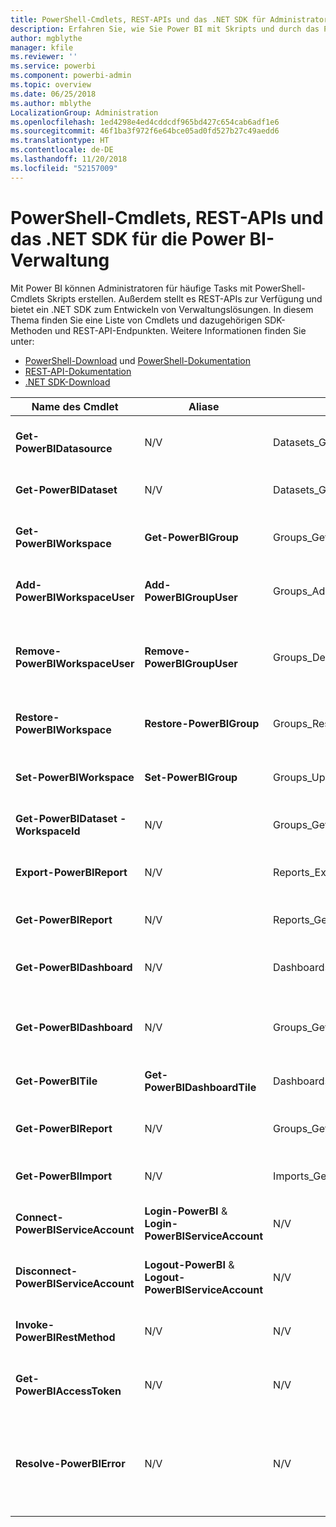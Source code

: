 ```yaml
---
title: PowerShell-Cmdlets, REST-APIs und das .NET SDK für Administratoren
description: Erfahren Sie, wie Sie Power BI mit Skripts und durch das Programmieren von APIs verwalten können.
author: mgblythe
manager: kfile
ms.reviewer: ''
ms.service: powerbi
ms.component: powerbi-admin
ms.topic: overview
ms.date: 06/25/2018
ms.author: mblythe
LocalizationGroup: Administration
ms.openlocfilehash: 1ed4298e4ed4cddcdf965bd427c654cab6adf1e6
ms.sourcegitcommit: 46f1ba3f972f6e64bce05ad0fd527b27c49aedd6
ms.translationtype: HT
ms.contentlocale: de-DE
ms.lasthandoff: 11/20/2018
ms.locfileid: "52157009"
---
```

# <a name="powershell-cmdlets-rest-apis-and-net-sdk-for-power-bi-administration"></a>PowerShell-Cmdlets, REST-APIs und das .NET SDK für die Power BI-Verwaltung
Mit Power BI können Administratoren für häufige Tasks mit PowerShell-Cmdlets Skripts erstellen. Außerdem stellt es REST-APIs zur Verfügung und bietet ein .NET SDK zum Entwickeln von Verwaltungslösungen. In diesem Thema finden Sie eine Liste von Cmdlets und dazugehörigen SDK-Methoden und REST-API-Endpunkten. Weitere Informationen finden Sie unter:

- [PowerShell-Download](https://www.powershellgallery.com/packages/MicrosoftPowerBIMgmt/) und [PowerShell-Dokumentation](https://docs.microsoft.com/powershell/power-bi/overview?view=powerbi-ps)
- [REST-API-Dokumentation](https://docs.microsoft.com/rest/api/power-bi/admin)
- [.NET SDK-Download](https://www.nuget.org/packages/Microsoft.PowerBI.Api/)

| **Name des Cmdlet** | **Aliase** | **SDK-Methode** | **REST-API-Endpunkt** | **Beschreibung** |
| --- | --- | --- | --- | --- |
| **Get-PowerBIDatasource** | N/V | Datasets\_GetDataSourcesAsAdmin | /v1.0/myorg/admin/datasets/{datasetkey}/datasources | Ruft die Datenquellen eines angegebenen Datasets ab |
| **Get-PowerBIDataset** | N/V | Datasets\_GetDatasetsAsAdmin | /v1.0/myorg/admin/datasets | Ruft die Liste aller Datasets im Power BI-Mandanten ab |
| **Get-PowerBIWorkspace** | **Get-PowerBIGroup** | Groups\_GetGroupsAsAdmin | /v1.0/myorg/admin/groups | Ruft die Liste aller Arbeitsbereiche im Power BI-Mandanten ab |
| **Add-PowerBIWorkspaceUser** | **Add-PowerBIGroupUser** |Groups\_AddUserAsAdmin | /v1.0/myorg/admin/groups/{groupId}/users | Fügt einen Benutzer einem angegeben Arbeitsbereich als Mitglied hinzu |
| **Remove-PowerBIWorkspaceUser** | **Remove-PowerBIGroupUser** | Groups\_DeleteUserAsAdmin | /v1.0/myorg/admin/groups/{groupId}/users/{user} | Entfernt die Mitgliedschaft eines Benutzers aus einem angegebenen Arbeitsbereich |
| **Restore-PowerBIWorkspace** |**Restore-PowerBIGroup** | Groups\_RestoreDeletedGroupAsAdmin | /v1.0/myorg/admin/groups/{groupId}/restore | Stellt einen gelöschten Arbeitsbereich wieder her |
| **Set-PowerBIWorkspace** |**Set-PowerBIGroup** | Groups\_UpdateGroupAsAdmin | /v1.0/myorg/admin/groups/{groupId} | Aktualisiert die Eigenschaften eines angegebenen Arbeitsbereichs |
| **Get-PowerBIDataset -WorkspaceId** | N/V | Groups\_GetDatasetsAsAdmin | /v1.0/myorg/admin/groups/{group\_id}/datasets | Ruft die Datasets in einem Arbeitsbereich ab |
| **Export-PowerBIReport** | N/V | Reports\_ExportReportAsAdmin | N/V | Exportiert einen angegebenen Bericht in eine lokale Datei |
| **Get-PowerBIReport** | N/V | Reports\_GetReportsAsAdmin | /v1.0/myorg/admin/reports | Ruft die Liste aller Berichte im Power BI-Mandanten ab |
| **Get-PowerBIDashboard** | N/V | Dashboards\_GetDashboardsAsAdmin | /v1.0/myorg/admin/dashboards | Ruft die Liste aller Dashboard im Power BI-Mandanten ab |
| **Get-PowerBIDashboard** | N/V | Groups\_GetDashboardsAsAdmin | /v1.0/myorg/admin/groups/{group\_id}/dashboards | Ruft die Dashboards in einem angegebenen Arbeitsbereich ab |
| **Get-PowerBITile** | **Get-PowerBIDashboardTile** | Dashboards\_GetTilesAsAdmin | /v1.0/myorg/admin/dashboards/{dashboard\_id}/tiles | Ruft die Kacheln eines angegebenen Dashboards ab |
| **Get-PowerBIReport** | N/V | Groups\_GetReportsAsAdmin | /v1.0/myorg/admin/groups/{group\_id}/reports | Ruft die Berichte in einem angegebenen Arbeitsbereich ab |
| **Get-PowerBIImport** | N/V | Imports\_GetImportsAsAdmin | /v1.0/myorg/admin/imports | Ruft die Liste aller Importe im Power BI-Mandanten ab |
| **Connect-PowerBIServiceAccount** | **Login-PowerBI** &  **Login-PowerBIServiceAccount** | N/V | N/V | Anmelden bei Power BI und Starten einer Sitzung |
| **Disconnect-PowerBIServiceAccount** | **Logout-PowerBI** & **Logout-PowerBIServiceAccount** | N/V | N/V | Abmelden von Power BI und Beenden der laufenden Sitzung |
| **Invoke-PowerBIRestMethod**| N/V | N/V | N/V | Senden willkürlicher REST-API-Aufrufe an Power BI |
| **Get-PowerBIAccessToken**| N/V | N/V | N/V | Abrufen des Power BI-Zugriffschlüssels in einer Sitzung |
| **Resolve-PowerBIError**| N/V | N/V | N/V | Abrufen ausführlicher Fehlerinformationen zu Cmdlet-Aufrufen, die mit einem Fehler abgeschlossen wurden |